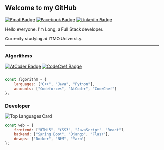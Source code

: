 ## Welcome to my GitHub

[![Email Badge](https://img.shields.io/badge/Gmail-D14836?style=for-the-badge&logo=gmail&logoColor=white)](mailto:thienlongtpct@gmail.com)
[![Facebook Badge](https://img.shields.io/badge/Facebook-1877F2?style=for-the-badge&logo=facebook&logoColor=white)](https://www.facebook.com/long.vominhthien)
[![LinkedIn Badge](https://img.shields.io/badge/LinkedIn-0077B5?style=for-the-badge&logo=linkedin&logoColor=white)](https://www.linkedin.com/in/thienlongtpct)

Hello everyone. I'm Long, a Full Stack developer.

Currently studying at ITMO University. 

<hr/>

### Algorithms

[![AtCoder Badge](https://cp-logo.vercel.app/atcoder/thienlongtpct)](https://codeforces.com/profile/thienlongtpct)
[![CodeChef Badge](https://cp-logo.vercel.app/codechef/thienlong2000)](https://codeforces.com/profile/thienlongtpct)


```javascript

const algorithm = {
    languages: ["C++", "Java", "Python"],
    accounts: ["Codeforces", "AtCoder", "CodeChef"]
};

```

</hr>

### Developer

![Top Languages Card](https://github-readme-stats.vercel.app/api/top-langs/?username=thienlongtpct&layout=compact)

```javascript
const web = {
    frontend: ["HTML5", "CSS3", "JavaScript", "React"],
    backend: ["Spring Boot", "Django", "Flask"],
    devops: ["Docker", "NPM", "Yarn"]
};
```

<!-- 
Xin chào 🇻🇳 

Mình là Long, lập trình viên Full Stack, hiện đang theo học trường Đại học Tổng hợp ITMO. 

<hr/>

Всем привет 🇷🇺 

Я Лонг, разработчик Full Stack, в настоящее время учусь в Университете ИТМО.




**thienlongtpct/thienlongtpct** is a ✨ _special_ ✨ repository because its `README.md` (this file) appears on your GitHub profile.



- 🔭 I’m currently working on ...
- 🌱 I’m currently learning ...
- 👯 I’m looking to collaborate on ...
- 🤔 I’m looking for help with ...
- 💬 Ask me about ...
- 📫 How to reach me: ...
- 😄 Pronouns: ...
- ⚡ Fun fact: ...
-->
